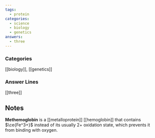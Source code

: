 ```yaml
---
tags:
  - protein
categories:
  - science
  - biology
  - genetics
answers:
  - three
---
```

### Categories
[[biology]], [[genetics]]

### Answer Lines
[[three]]

## Notes
**Methemoglobin** is a [[metalloprotein]] [[hemoglobin]] that contains $\ce{Fe^3+}$ instead of its usually $2+$ oxidation state, which prevents it from binding with oxygen.
